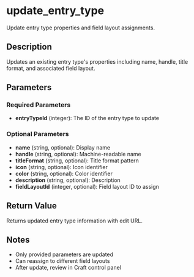 # update_entry_type

Update entry type properties and field layout assignments.

## Description

Updates an existing entry type's properties including name, handle, title format, and associated field layout.

## Parameters

### Required Parameters

- **entryTypeId** (integer): The ID of the entry type to update

### Optional Parameters

- **name** (string, optional): Display name
- **handle** (string, optional): Machine-readable name
- **titleFormat** (string, optional): Title format pattern
- **icon** (string, optional): Icon identifier
- **color** (string, optional): Color identifier
- **description** (string, optional): Description
- **fieldLayoutId** (integer, optional): Field layout ID to assign

## Return Value

Returns updated entry type information with edit URL.

## Notes

- Only provided parameters are updated
- Can reassign to different field layouts
- After update, review in Craft control panel
